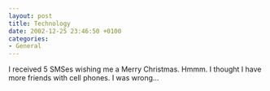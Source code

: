 ```yaml
---
layout: post
title: Technology
date: 2002-12-25 23:46:50 +0100
categories:
- General
---
```

<p>I received 5 SMSes wishing me a Merry Christmas. Hmmm. I thought I have more friends with cell phones. I was wrong...</p>
